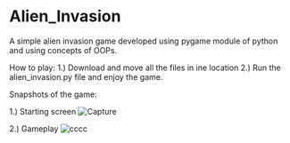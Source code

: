 # Alien_Invasion
A simple alien invasion game developed using pygame module of python and using concepts of OOPs.

How to play:
1.) Download and move all the files in ine location
2.) Run the alien_invasion.py file and enjoy the game.

Snapshots of the game:

1.) Starting screen
![Capture](https://user-images.githubusercontent.com/94479188/176669061-d31eaa8e-fbfc-43ca-a47f-799d58690cb0.PNG)

2.) Gameplay
![cccc](https://user-images.githubusercontent.com/94479188/176669102-185a29b9-81b7-4bd7-ab26-60a951a1c4ef.PNG)
